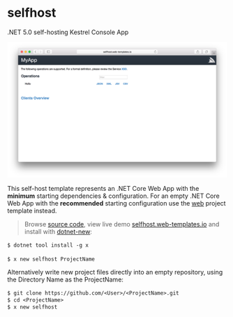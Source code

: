 # selfhost

.NET 5.0 self-hosting Kestrel Console App

[![](https://raw.githubusercontent.com/ServiceStack/Assets/master/csharp-templates/selfhost.png)](http://selfhost.web-templates.io/)

This self-host template represents an .NET Core Web App with the **minimum** starting dependencies & configuration. 
For an empty .NET Core Web App with the **recommended** starting configuration use the [web](https://github.com/NetCoreTemplates/web) project template instead.

> Browse [source code](https://github.com/NetCoreTemplates/selfhost), view live demo [selfhost.web-templates.io](http://selfhost.web-templates.io) and install with [dotnet-new](https://docs.servicestack.net/dotnet-new):

    $ dotnet tool install -g x

    $ x new selfhost ProjectName

Alternatively write new project files directly into an empty repository, using the Directory Name as the ProjectName:

    $ git clone https://github.com/<User>/<ProjectName>.git
    $ cd <ProjectName>
    $ x new selfhost


